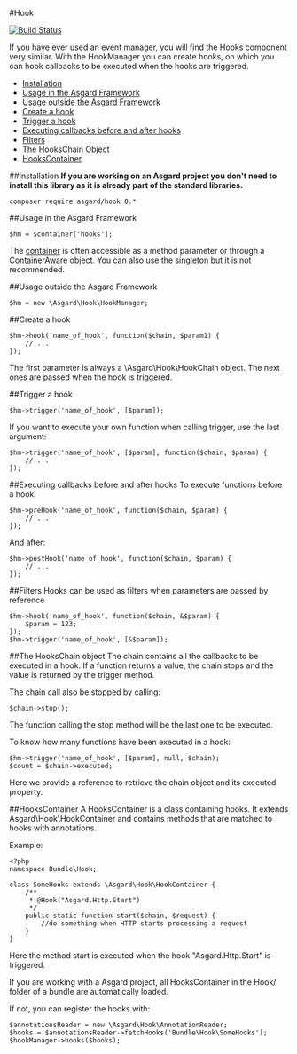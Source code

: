 #Hook

[![Build Status](https://travis-ci.org/asgardphp/hook.svg?branch=master)](https://travis-ci.org/asgardphp/hook)

If you have ever used an event manager, you will find the Hooks component very similar. With the HookManager you can create hooks, on which you can hook callbacks to be executed when the hooks are triggered.

- [Installation](#installation)
- [Usage in the Asgard Framework](#usage-asgard)
- [Usage outside the Asgard Framework](#usage-outside)
- [Create a hook](#create)
- [Trigger a hook](#trigger)
- [Executing callbacks before and after hooks](#executing)
- [Filters](#filters)
- [The HooksChain Object](#hookschain)
- [HooksContainer](#hookscontainer)

<a name="installation"></a>
##Installation
**If you are working on an Asgard project you don't need to install this library as it is already part of the standard libraries.**

	composer require asgard/hook 0.*

<a name="usage-asgard"></a>
##Usage in the Asgard Framework

	$hm = $container['hooks'];
	
The [container](docs/container) is often accessible as a method parameter or through a [ContainerAware](docs/container#containeraware) object. You can also use the [singleton](docs/container#usage-outside) but it is not recommended.

<a name="usage-outside"></a>
##Usage outside the Asgard Framework

	$hm = new \Asgard\Hook\HookManager;

<a name="create"></a>
##Create a hook

	$hm->hook('name_of_hook', function($chain, $param1) {
		// ...
	});

The first parameter is always a \Asgard\Hook\HookChain object. The next ones are passed when the hook is triggered.

<a name="trigger"></a>
##Trigger a hook

	$hm->trigger('name_of_hook', [$param]);

If you want to execute your own function when calling trigger, use the last argument:

	$hm->trigger('name_of_hook', [$param], function($chain, $param) {
		// ...
	});

<a name="executing"></a>
##Executing callbacks before and after hooks
To execute functions before a hook:

	$hm->preHook('name_of_hook', function($chain, $param) {
		// ...
	});

And after:

	$hm->postHook('name_of_hook', function($chain, $param) {
		// ...
	});

<a name="filters"></a>
##Filters
Hooks can be used as filters when parameters are passed by reference

	$hm->hook('name_of_hook', function($chain, &$param) {
		$param = 123;
	});
	$hm->trigger('name_of_hook', [&$param]);

<a name="hookschain"></a>
##The HooksChain object
The chain contains all the callbacks to be executed in a hook. If a function returns a value, the chain stops and the value is returned by the trigger method.

The chain call also be stopped by calling:

	$chain->stop();

The function calling the stop method will be the last one to be executed.

To know how many functions have been executed in a hook:

	$hm->trigger('name_of_hook', [$param], null, $chain);
	$count = $chain->executed;

Here we provide a reference to retrieve the chain object and its executed property.

<a name="hookscontainer"></a>
##HooksContainer
A HooksContainer is a class containing hooks. It extends Asgard\Hook\HookContainer and contains methods that are matched to hooks with annotations.

Example:

	<?php
	namespace Bundle\Hook;

	class SomeHooks extends \Asgard\Hook\HookContainer {
		/**
		 * @Hook("Asgard.Http.Start")
		 */
		public static function start($chain, $request) {
			//do something when HTTP starts processing a request
		}
	}

Here the method start is executed when the hook "Asgard.Http.Start" is triggered.

If you are working with a Asgard project, all HooksContainer in the Hook/ folder of a bundle are automatically loaded.

If not, you can register the hooks with:

	$annotationsReader = new \Asgard\Hook\AnnotationReader;
	$hooks = $annotationsReader->fetchHooks('Bundle\Hook\SomeHooks');
	$hookManager->hooks($hooks);